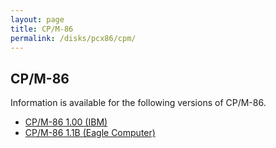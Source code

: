 ```yaml
---
layout: page
title: CP/M-86
permalink: /disks/pcx86/cpm/
---
```


CP/M-86
-------

Information is available for the following versions of CP/M-86.

* [CP/M-86 1.00 (IBM)](/disks/pcx86/cpm/1.00/)
* [CP/M-86 1.1B (Eagle Computer)](/disks/pcx86/cpm/1.1b/)
